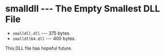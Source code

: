 # smalldll --- The Empty Smallest DLL File

- `smalldll.dll` --- 375 bytes.
- `smalldll64.dll` --- 400 bytes.

This DLL file has hopeful future.
